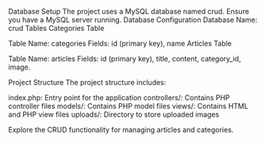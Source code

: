 Database Setup
The project uses a MySQL database named crud. Ensure you have a MySQL server running.
Database Configuration
Database Name: crud
Tables
Categories Table

Table Name: categories
Fields: id (primary key), name
Articles Table

Table Name: articles
Fields: id (primary key), title, content, category_id, image.

Project Structure
The project structure includes:

index.php: Entry point for the application
controllers/: Contains PHP controller files
models/: Contains PHP model files
views/: Contains HTML and PHP view files
uploads/: Directory to store uploaded images

Explore the CRUD functionality for managing articles and categories.
